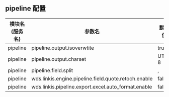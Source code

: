 ## pipeline  配置

| 模块名(服务名) | 参数名 | 默认值 | 描述 |
| -------- | -------- | ----- |----- |
|pipeline| pipeline.output.isoverwtite | true  | isoverwtite |
|pipeline|pipeline.output.charset|UTF-8|charset|
|pipeline|pipeline.field.split| , |split|
|pipeline|wds.linkis.engine.pipeline.field.quote.retoch.enable|false | field.quote.retoch.enable |
|pipeline|wds.linkis.pipeline.export.excel.auto_format.enable| false | auto_format.enable
